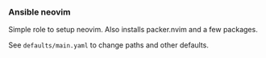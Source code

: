 ### Ansible neovim

Simple role to setup neovim. Also installs packer.nvim and a few packages.

See `defaults/main.yaml` to change paths and other defaults.

